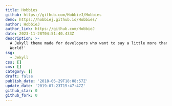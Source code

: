 ```yaml
---
title: Hobbies
github: https://github.com/HobbieJ/Hobbies
demo: https://hobbiej.github.io/Hobbies/
author: HobbieJ
author_link: https://github.com/HobbieJ
date: 2023-11-28T04:51:40.433Z
description: >-
  A Jekyll theme made for developers who want to say a little more than 'Hello
  World!'
ssg:
  - Jekyll
css: []
cms: []
category: []
draft: false
publish_date: '2018-05-29T18:08:57Z'
update_date: '2019-07-23T15:47:47Z'
github_star: 0
github_fork: 0
---
```

